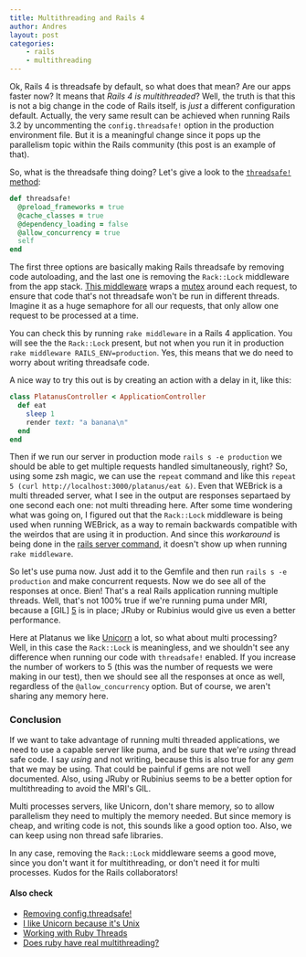 ```yaml
---
title: Multithreading and Rails 4
author: Andres
layout: post
categories:
    - rails
    - multithreading
---
```


Ok, Rails 4 is threadsafe by default, so what does that mean? Are our apps faster now? It means that *Rails 4 is multithreaded*? Well, the truth is that this is not a big change in the code of Rails itself, is *just* a different configuration default. Actually, the very same result can be achieved when running Rails 3.2 by uncommenting the `config.threadsafe!` option in the production environment file. But it is a meaningful change since it pops up the parallelism topic within the Rails community (this post is an example of that).

So, what is the threadsafe thing doing? Let's give a look to the [`threadsafe!` method][1]:

```ruby
def threadsafe!
  @preload_frameworks = true
  @cache_classes = true
  @dependency_loading = false
  @allow_concurrency = true
  self
end
```

The first three options are basically making Rails threadsafe by removing code autoloading, and the last one is removing the `Rack::Lock` middleware from the app stack. [This middleware][2] wraps a [mutex][3] around each request, to ensure that code that's not threadsafe won't be run in different threads. Imagine it as a huge semaphore for all our requests, that only allow one request to be processed at a time.

You can check this by running `rake middleware` in a Rails 4 application. You will see the the `Rack::Lock` present, but not when you run it in production `rake middleware RAILS_ENV=production`. Yes, this means that we do need to worry about writing threadsafe code.

A nice way to try this out is by creating an action with a delay in it, like this:

```ruby
class PlatanusController < ApplicationController
  def eat
    sleep 1
    render text: "a banana\n"
  end
end
```

Then if we run our server in production mode `rails s -e production` we should be able to get multiple requests handled simultaneously, right? So, using some zsh magic, we can use the `repeat` command and like this `repeat 5 (curl http://localhost:3000/platanus/eat &)`. Even that WEBrick is a multi threaded server, what I see in the output are responses separtaed by one second each one: not multi threading here. After some time wondering what was going on, I figured out that the `Rack::Lock` middleware is being used when running WEBrick, as a way to remain backwards compatible with the weirdos that are using it in production. And since this *workaround* is being done in the [rails server command][4], it doesn't show up when running `rake middleware`.

So let's use puma now. Just add it to the Gemfile and then run `rails s -e production` and make concurrent requests. Now we do see all of the responses at once. Bien! That's a real Rails application running multiple threads. Well, that's not 100% true if we're running puma under MRI, because a [GIL] [5] is in place; JRuby or Rubinius would give us even a better performance.

Here at Platanus we like [Unicorn][6] a lot, so what about multi processing? Well, in this case the `Rack::Lock` is meaningless, and we shouldn't see any difference when running our code with `threadsafe!` enabled. If you increase the number of workers to 5 (this was the number of requests we were making in our test), then we should see all the responses at once as well, regardless of the `@allow_concurrency` option. But of course, we aren't sharing any memory here.

### Conclusion

If we want to take advantage of running multi threaded applications, we need to use a capable server like puma, and be sure that we're *using* thread safe code. I say *using* and not writing, because this is also true for any *gem* that we may be using. That could be painful if gems are not well documented. Also, using JRuby or Rubinius seems to be a better option for multithreading to avoid the MRI's GIL.

Multi processes servers, like Unicorn, don't share memory, so to allow parallelism they need to multiply the memory needed. But since memory is cheap, and writing code is not, this sounds like a good option too. Also, we can keep using non thread safe libraries.

In any case, removing the `Rack::Lock` middleware seems a good move, since you don't want it for multithreading, or don't need it for multi processes. Kudos for the Rails collaborators!

#### Also check

* [Removing config.threadsafe!](http://tenderlovemaking.com/2012/06/18/removing-config-threadsafe.html)
* [I like Unicorn because it's Unix](http://tomayko.com/writings/unicorn-is-unix)
* [Working with Ruby Threads](http://www.jstorimer.com/products/working-with-ruby-threads)
* [Does ruby have real multithreading?](http://stackoverflow.com/questions/56087/does-ruby-have-real-multithreading)


[1]: https://github.com/rails/rails/blob/568394659c3e56581c684df77c0cc0e6e264a99f/railties/lib/rails/application/configuration.rb#L99-105
[2]: https://github.com/rack/rack/blob/master/lib/rack/lock.rb
[3]: http://www.ruby-doc.org/core-2.0.0/Mutex.html
[4]: https://github.com/rails/rails/blob/master/railties/lib/rails/commands/server.rb#L81-87
[5]: http://en.wikipedia.org/wiki/Global_Interpreter_Lock
[6]: http://unicorn.bogomips.org/
